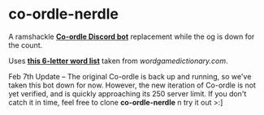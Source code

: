 # co-ordle-nerdle

A ramshackle **[Co-ordle Discord bot](https://top.gg/bot/941726067125784616)** replacement while the og is down for the count.

Uses **[this 6-letter word list](https://www.wordgamedictionary.com/word-lists/6-letter-words/)** taken from *wordgamedictionary.com*.

Feb 7th Update – The original Co-ordle is back up and running, so we've taken this bot down for now. However, the new iteration of Co-ordle is not yet verified, and is quickly approaching its 250 server limit. If you don't catch it in time, feel free to clone **co-ordle-nerdle** n try it out >:]
